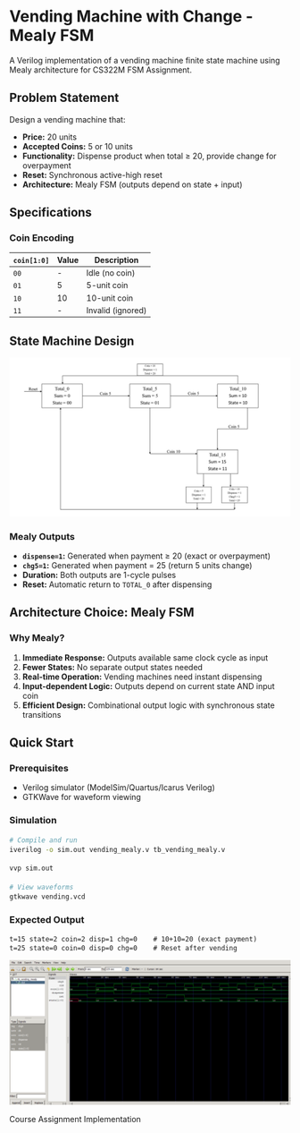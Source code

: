 # Vending Machine with Change - Mealy FSM

A Verilog implementation of a vending machine finite state machine using Mealy architecture for CS322M FSM Assignment.

## Problem Statement

Design a vending machine that:
- **Price:** 20 units
- **Accepted Coins:** 5 or 10 units
- **Functionality:** Dispense product when total ≥ 20, provide change for overpayment
- **Reset:** Synchronous active-high reset
- **Architecture:** Mealy FSM (outputs depend on state + input)

## Specifications

### Coin Encoding
| `coin[1:0]` | Value | Description |
|-------------|-------|-------------|
| `00`        | -     | Idle (no coin) |
| `01`        | 5     | 5-unit coin |
| `10`        | 10    | 10-unit coin |
| `11`        | -     | Invalid (ignored) |

## State Machine Design

![Vending Machine Mealy FSM](FSM.jpg)

### Mealy Outputs
- **`dispense=1`:** Generated when payment ≥ 20 (exact or overpayment)
- **`chg5=1`:** Generated when payment = 25 (return 5 units change)
- **Duration:** Both outputs are 1-cycle pulses
- **Reset:** Automatic return to `TOTAL_0` after dispensing

##  Architecture Choice: Mealy FSM

### Why Mealy?
1. **Immediate Response:** Outputs available same clock cycle as input
2. **Fewer States:** No separate output states needed
3. **Real-time Operation:** Vending machines need instant dispensing
4. **Input-dependent Logic:** Outputs depend on current state AND input coin
5. **Efficient Design:** Combinational output logic with synchronous state transitions

## Quick Start

### Prerequisites
- Verilog simulator (ModelSim/Quartus/Icarus Verilog)
- GTKWave for waveform viewing

### Simulation
```bash
# Compile and run
iverilog -o sim.out vending_mealy.v tb_vending_mealy.v

vvp sim.out

# View waveforms
gtkwave vending.vcd
```

### Expected Output
```
t=15 state=2 coin=2 disp=1 chg=0    # 10+10=20 (exact payment)
t=25 state=0 coin=0 disp=0 chg=0    # Reset after vending
```
![Waveform](waveform.png)

Course Assignment Implementation
